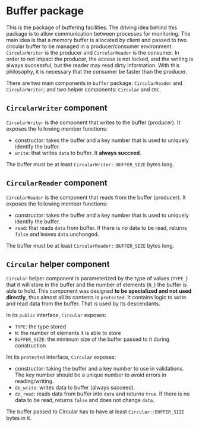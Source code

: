 # Buffer package
This is the package of buffering facilities. The driving idea behind this
package is to allow communication between processes for monitoring. The main
idea is that a memory buffer is allocated by client and passed to two circular
buffer to be managed in a producer/consumer environment. `CircularWriter` is the
producer and `CircularReader` is the consumer. In order to not impact the
producer, the access is not locked, and the writing is always successful, but
the reader may read dirty information. With this philosophy, it is necessary
that the consumer be faster than the producer.

There are two main components in `buffer` package: `CircularReader` and
`CircularWriter`; and two helper components: `Circular` and `CRC`.

## `CircularWriter` component

`CircularWriter` is the component that writes to the buffer (producer). It
exposes the following member functions:
* constructor: takes the buffer and a key number that is used to uniquely
  identify the buffer.
* `write`: that writes `data` to buffer. It **always succeed**.

The buffer must be at least `CircularWriter::BUFFER_SIZE` bytes long.

## `CircularReader` component

`CircularReader` is the component that reads from the buffer (producer). It
exposes the following member functions:
* constructor: takes the buffer and a key number that is used to uniquely
  identify the buffer.
* `read`: that reads `data` from buffer. If there is no data to be read, returns
  `false` and leaves `data` unchanged.

The buffer must be at least `CircularReader::BUFFER_SIZE` bytes long.

## `Circular` helper component

`Circular` helper component is parameterized by the type of values (`TYPE_`)
that it will store in the buffer and the number of elements (`N_`) the buffer is
able to hold. This component was designed **to be specialized and not used
directly**, thus almost all its contents is `protected`. It contains logic to
write and read data from the buffer. That is used by its descendants.

In its `public` interface, `Circular` exposes:
* `TYPE`: the type stored
* `N`: the number of elements it is able to store
* `BUFFER_SIZE`: the minimum size of the buffer passed to it during construction

Int its `protected` interface, `Circular` exposes:
* constructor: taking the buffer and a key number to use in validations. The key
  number should be a unique number to avoid errors in reading/writing.
* `do_write`: writes data to buffer (always succeed).
* `do_read`: reads data from buffer into `data` and returns `true`. If there is
  no data to be read, returns `false` and does not change `data`.


The buffer passed to Circular has to have at least `Circular::BUFFER_SIZE` bytes
in it.
